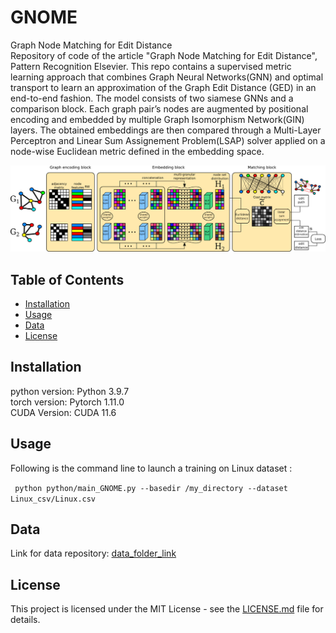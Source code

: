 # GNOME
Graph Node Matching for Edit Distance\
Repository of code of the article "Graph Node Matching for Edit Distance", Pattern Recognition Elsevier.
This repo contains a supervised metric learning approach that combines Graph Neural Networks(GNN) and optimal transport to learn an approximation of the Graph Edit Distance (GED) in an end-to-end fashion. The model consists of two siamese GNNs and a comparison block. Each graph pair’s nodes are augmented by positional encoding and embedded by multiple Graph Isomorphism Network(GIN) layers. The obtained embeddings are
then compared through a Multi-Layer Perceptron and Linear Sum Assignement Problem(LSAP) solver applied on a node-wise Euclidean metric defined in the embedding space.

![GNOME architecture](GNOME_img.png)

## Table of Contents

- [Installation](#installation)
- [Usage](#usage)
- [Data](#data)
- [License](#license)

## Installation

python version: Python 3.9.7 \
torch version: Pytorch 1.11.0 \
CUDA Version: CUDA 11.6


## Usage
Following is the command line to launch a training on Linux dataset : 

``` python python/main_GNOME.py --basedir /my_directory --dataset Linux_csv/Linux.csv```
## Data
Link for data repository: [data_folder_link](https://drive.google.com/drive/folders/1wiebwTGNJ3oNL1phEoL5TKk8b72gBJ0f?usp=sharing)

## License
This project is licensed under the MIT License - see the [LICENSE.md](../LICENSE) file for details.
